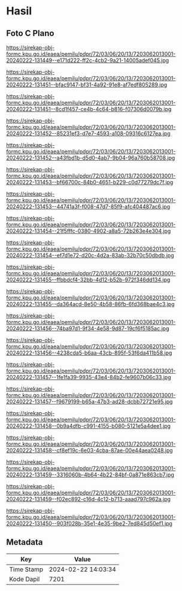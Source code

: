 # Hasil

## Foto C Plano

https://sirekap-obj-formc.kpu.go.id/eaea/pemilu/pdpr/72/03/06/20/13/7203062013001-20240222-131449--e171d222-ff2c-4cb2-9a21-14005adef045.jpg

https://sirekap-obj-formc.kpu.go.id/eaea/pemilu/pdpr/72/03/06/20/13/7203062013001-20240222-131451--bfac9147-bf31-4a92-91e8-af7edf805289.jpg

https://sirekap-obj-formc.kpu.go.id/eaea/pemilu/pdpr/72/03/06/20/13/7203062013001-20240222-131451--8cd1f457-ce4b-4c64-b816-f07306d0079b.jpg

https://sirekap-obj-formc.kpu.go.id/eaea/pemilu/pdpr/72/03/06/20/13/7203062013001-20240222-131452--85231ef3-d7e7-4593-a108-09316c6127ea.jpg

https://sirekap-obj-formc.kpu.go.id/eaea/pemilu/pdpr/72/03/06/20/13/7203062013001-20240222-131452--a43fbd1b-d5d0-4ab7-9b04-96a760b58708.jpg

https://sirekap-obj-formc.kpu.go.id/eaea/pemilu/pdpr/72/03/06/20/13/7203062013001-20240222-131453--bf66700c-84b0-4651-b229-c0d77279dc7f.jpg

https://sirekap-obj-formc.kpu.go.id/eaea/pemilu/pdpr/72/03/06/20/13/7203062013001-20240222-131453--44741a3f-f008-47d7-85f9-afc404487ac6.jpg

https://sirekap-obj-formc.kpu.go.id/eaea/pemilu/pdpr/72/03/06/20/13/7203062013001-20240222-131454--21f5fffc-0380-4902-a8a5-72b263e4e304.jpg

https://sirekap-obj-formc.kpu.go.id/eaea/pemilu/pdpr/72/03/06/20/13/7203062013001-20240222-131454--ef7d1e72-d20c-4d2a-83ab-32b70c50dbdb.jpg

https://sirekap-obj-formc.kpu.go.id/eaea/pemilu/pdpr/72/03/06/20/13/7203062013001-20240222-131455--ffbbdcf4-32bb-4d12-b52b-972f346dd134.jpg

https://sirekap-obj-formc.kpu.go.id/eaea/pemilu/pdpr/72/03/06/20/13/7203062013001-20240222-131455--da364acd-8e50-4b58-86fb-6fd368bae4c3.jpg

https://sirekap-obj-formc.kpu.go.id/eaea/pemilu/pdpr/72/03/06/20/13/7203062013001-20240222-131456--74ba97d1-9f34-4e58-9d87-19cf6f5185ac.jpg

https://sirekap-obj-formc.kpu.go.id/eaea/pemilu/pdpr/72/03/06/20/13/7203062013001-20240222-131456--4238cda5-b6aa-43cb-895f-53f6da411b58.jpg

https://sirekap-obj-formc.kpu.go.id/eaea/pemilu/pdpr/72/03/06/20/13/7203062013001-20240222-131457--1fe1fa39-9935-43e4-84b2-fe9607b06c33.jpg

https://sirekap-obj-formc.kpu.go.id/eaea/pemilu/pdpr/72/03/06/20/13/7203062013001-20240222-131457--f9679199-b65a-47b3-ad28-dcbb72721e95.jpg

https://sirekap-obj-formc.kpu.go.id/eaea/pemilu/pdpr/72/03/06/20/13/7203062013001-20240222-131458--0b9a4dfb-c991-4155-b080-5121e5a4dee1.jpg

https://sirekap-obj-formc.kpu.go.id/eaea/pemilu/pdpr/72/03/06/20/13/7203062013001-20240222-131458--cf8ef19c-6e03-4cba-87ae-00e44aea0248.jpg

https://sirekap-obj-formc.kpu.go.id/eaea/pemilu/pdpr/72/03/06/20/13/7203062013001-20240222-131459--3316060b-4b64-4b22-84bf-0a871e863cb7.jpg

https://sirekap-obj-formc.kpu.go.id/eaea/pemilu/pdpr/72/03/06/20/13/7203062013001-20240222-131459--f02ec892-c16d-4c12-b713-aaad797c962a.jpg

https://sirekap-obj-formc.kpu.go.id/eaea/pemilu/pdpr/72/03/06/20/13/7203062013001-20240222-131450--903f028b-35e1-4e35-9be2-7ed845d50ef1.jpg


## Metadata

| Key        | Value               |
| ---------- | ------------------- |
| Time Stamp | 2024-02-22 14:03:34 |
| Kode Dapil | 7201                |



